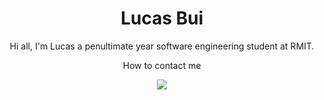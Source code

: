
<div class="card">
  <h1 align="center">Lucas Bui</h1>
  
 <p align="center"> Hi all, I'm Lucas a penultimate year software engineering student at RMIT.</p>
<!--  <p align="center"><button>Languages I'm Currently Learning </button></p>
 <p align="center">
  <img src="https://img.shields.io/badge/dart-%230175C2.svg?style=for-the-badge&logo=dart&logoColor=white">
  <img src="https://img.shields.io/badge/Flutter-%2302569B.svg?style=for-the-badge&logo=Flutter&logoColor=white">
  <img src="https://img.shields.io/badge/Java-ED8B00?style=for-the-badge&logo=java&logoColor=white">
  <img src="https://img.shields.io/badge/Python-3776AB?style=for-the-badge&logo=python&logoColor=white">
  <a href="#"><i class="fa fa-facebook"></i></a>
  </p> -->
  
  <p align="center">
  How to contact me
  </p>
  
  <p align="center">
  <a href="https://www.linkedin.com/in/lucas-bui-24ba42244/">
  <img src="https://img.shields.io/badge/LinkedIn-0077B5?style=for-the-badge&logo=linkedin&logoColor=white">
  </a>
  </p>
</div>

